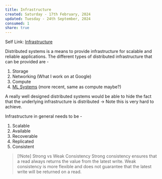 ```yaml
---
title: Infrastructure
created: Saturday - 17th February, 2024
updated: Tuesday - 24th September, 2024
consumed: 1
share: true
---
```


Self Link: [Infrastructure](Infrastructure.md)

Distributed systems is a means to provide infrastructure for scalable and reliable applications. The different types of distributed infrastructure that can be provided are - 

1. Storage
1. Networking (What I work on at Google)
1. Compute
1. [ML Systems](ML%20Systems.md) (more recent, same as compute maybe?)

A really well designed distributed systems would be able to hide the fact that the underlying infrastructure is distributed -> Note this is very hard to achieve.

Infrastructure in general needs to be - 

1. Scalable
1. Available
1. Recoverable
1. Replicated
1. Consistent

 > 
 > \[!Note\] Strong vs Weak Consistency
 > Strong consistency ensures that a read always returns the value from the latest write. Weak consistency is more flexible and does not guarantee that the latest write will be returned on a read.
